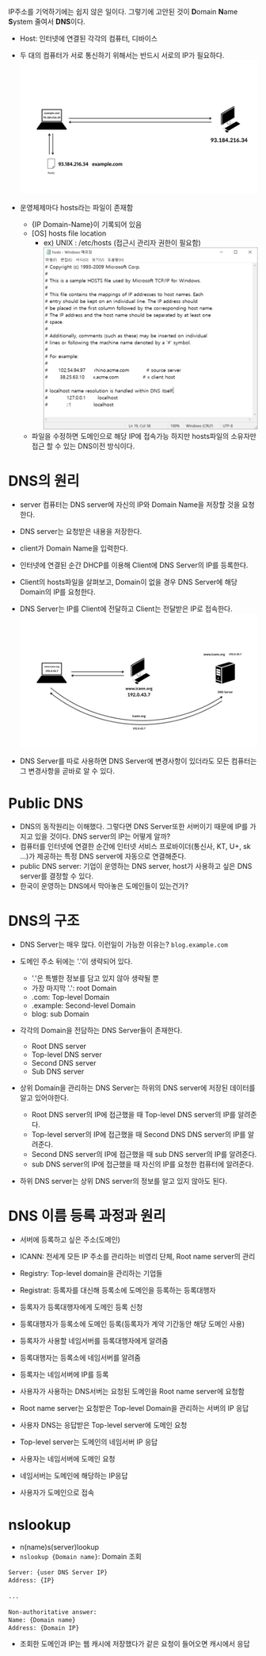 IP주소를 기억하기에는 쉽지 않은 일이다. 그렇기에 고안된 것이 **D**omain **N**ame **S**ystem 줄여서 **DNS**이다.

- Host: 인터넷에 연결된 각각의 컴퓨터, 디바이스
- 두 대의 컴퓨터가 서로 통신하기 위해서는 반드시 서로의 IP가 필요하다.
    ![](./img/DNS.jpeg)

- 운영체제마다 hosts라는 파일이 존재함
    - {IP  Domain-Name}이 기록되어 있음
    - [OS] hosts file location
        - ex) UNIX : /etc/hosts (접근시 관리자 권한이 필요함)
        ![](./img/hosts.PNG)
    - 파일을 수정하면 도메인으로 해당 IP에 접속가능 하지만 hosts파일의 소유자만 접근 할 수 있는 DNS이전 방식이다.

# DNS의 원리
- server 컴퓨터는 DNS server에 자신의 IP와 Domain Name을 저장할 것을 요청한다.
- DNS server는 요청받은 내용을 저장한다.
- client가 Domain Name을 입력한다.
- 인터넷에 연결된 순간 DHCP를 이용해 Client에 DNS Server의 IP를 등록한다.
- Client의 hosts파일을 살펴보고, Domain이 없을 경우 DNS Server에 해당 Domain의 IP를 요청한다.
- DNS Server는 IP를 Client에 전달하고 Client는 전달받은 IP로 접속한다.
    ![](./img/DNS2.jpeg)

- DNS Server를 따로 사용하면 DNS Server에 변경사항이 있더라도 모든 컴퓨터는 그 변경사항을 곧바로 알 수 있다.

# Public DNS
- DNS의 동작원리는 이해했다. 그렇다면 DNS Server또한 서버이기 때문에 IP를 가지고 있을 것이다. DNS server의 IP는 어떻게 알까?
- 컴퓨터를 인터넷에 연결한 순간에 인터넷 서비스 프로바이더(통신사, KT, U+, sk ...)가 제공하는 특정 DNS server에 자동으로 연결해준다.
- public DNS server: 기업이 운영하는 DNS server, host가 사용하고 싶은 DNS server를 결정할 수 있다.
- 한국이 운영하는 DNS에서 막아놓은 도메인들이 있는건가?

# DNS의 구조
- DNS Server는 매우 많다. 이런일이 가능한 이유는?
`blog.example.com`
- 도메인 주소 뒤에는 '.'이 생략되어 있다.
    - '.'은 특별한 정보를 담고 있지 않아 생략될 뿐
    - 가장 마지막 '.': root Domain
    - .com: Top-level Domain
    - .example: Second-level Domain
    - blog: sub Domain

- 각각의 Domain을 전담하는 DNS Server들이 존재한다.
    - Root DNS server
    - Top-level DNS server
    - Second DNS server
    - Sub DNS server
- 상위 Domain을 관리하는 DNS Server는 하위의 DNS server에 저장된 데이터를 알고 있어야한다.
    - Root DNS server의 IP에 접근했을 때 Top-level DNS server의 IP를 알려준다.
    - Top-level server의 IP에 접근했을 때 Second DNS DNS server의 IP를 알려준다.
    - Second DNS server의 IP에 접근했을 때 sub DNS server의 IP를 알려준다.
    - sub DNS server의 IP에 접근했을 때 자신의 IP를 요청한 컴퓨터에 알려준다.
- 하위 DNS server는 상위 DNS server의 정보를 알고 있지 않아도 된다.

# DNS 이름 등록 과정과 원리
- 서버에 등록하고 싶은 주소(도메인)
- ICANN: 전세계 모든 IP 주소를 관리하는 비영리 단체, Root name server의 관리
- Registry: Top-level domain을 관리하는 기업들
- Registrat: 등록자를 대신해 등록소에 도메인을 등록하는 등록대행자
- 등록자가 등록대행자에게 도메인 등록 신청
- 등록대행자가 등록소에 도메인 등록(등록자가 계약 기간동안 해당 도메인 사용)
- 등록자가 사용할 네임서버를 등록대행자에게 알려줌
- 등록대행자는 등록소에 네임서버를 알려줌
- 등록자는 네임서버에 IP를 등록

- 사용자가 사용하는 DNS서버는 요청된 도메인을 Root name server에 요청함
- Root name server는 요청받은 Top-level Domain을 관리하는 서버의 IP 응답
- 사용자 DNS는 응답받은 Top-level server에 도메인 요청
- Top-level server는 도메인의 네임서버 IP 응답
- 사용자는 네임서버에 도메인 요청
- 네임서버는 도메인에 해당하는 IP응답
- 사용자가 도메인으로 접속

# nslookup
- n(name)s(server)lookup
- `nslookup {Domain name}`: Domain 조회
```
Server: {user DNS Server IP}
Address: {IP}

...

Non-authoritative answer:
Name: {Domain name}
Address: {Domain IP}
```
- 조회한 도메인과 IP는 웹 캐시에 저장했다가 같은 요청이 들어오면 캐시에서 응답